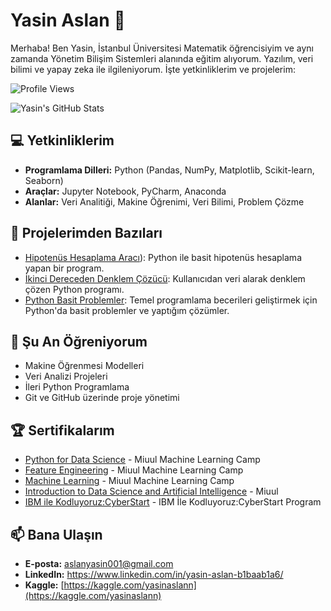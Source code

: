 # Yasin Aslan 🌟
Merhaba! Ben Yasin, İstanbul Üniversitesi Matematik öğrencisiyim ve aynı zamanda Yönetim Bilişim Sistemleri alanında eğitim alıyorum. Yazılım, veri bilimi ve yapay zeka ile ilgileniyorum. İşte yetkinliklerim ve projelerim:

![Profile Views](https://komarev.com/ghpvc/?username=Yasinaslann&color=blue)

![Yasin's GitHub Stats](https://github-readme-stats.vercel.app/api?username=Yasinaslann&show_icons=true&theme=radical)



## 💻 Yetkinliklerim
- **Programlama Dilleri:** Python (Pandas, NumPy, Matplotlib, Scikit-learn, Seaborn)
- **Araçlar:** Jupyter Notebook, PyCharm, Anaconda
- **Alanlar:** Veri Analitiği, Makine Öğrenimi, Veri Bilimi, Problem Çözme

## 📂 Projelerimden Bazıları
- [Hipotenüs Hesaplama Aracı](https://github.com/Yasinaslann/hipotenus_hesaplama)): Python ile basit hipotenüs hesaplama yapan bir program.
- [İkinci Dereceden Denklem Çözücü](https://github.com/Yasinaslann/Quadratic-Equation-Solver): Kullanıcıdan veri alarak denklem çözen Python programı.
- [Python Basit Problemler](https://github.com/Yasinaslann/python_basic_problems): Temel programlama becerileri geliştirmek için Python'da basit problemler ve yaptığım çözümler.

## 🌱 Şu An Öğreniyorum
- Makine Öğrenmesi Modelleri
- Veri Analizi Projeleri
- İleri Python Programlama
- Git ve GitHub üzerinde proje yönetimi

 ## 🏆 Sertifikalarım
- [Python for Data Science](#) - Miuul Machine Learning Camp
- [Feature Engineering](#) - Miuul Machine Learning Camp
- [Machine Learning](#) - Miuul Machine Learning Camp
- [Introduction to Data Science and Artificial Intelligence](#) - Miuul
- [IBM ile Kodluyoruz:CyberStart](#) - IBM İle Kodluyoruz:CyberStart Program


## 📫 Bana Ulaşın
- **E-posta:** aslanyasin001@gmail.com
- **LinkedIn:** https://www.linkedin.com/in/yasin-aslan-b1baab1a6/
- **Kaggle:** [https://kaggle.com/yasinaslann](https://kaggle.com/yasinaslann)

